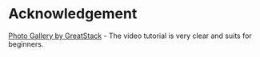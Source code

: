 # Acknowledgement

[Photo Gallery by GreatStack](https://youtu.be/4gcy-qT9kGw?si=t1BaKvwZB0dJbNYn) - The video tutorial is very clear and suits for beginners.
